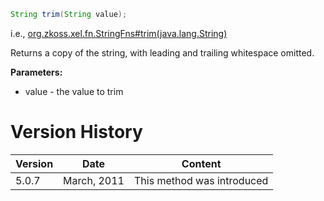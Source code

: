 ```java
String trim(String value);
```

  
i.e.,
[org.zkoss.xel.fn.StringFns#trim(java.lang.String)](https://www.zkoss.org/javadoc/latest/zk/org/zkoss/xel/fn/StringFns.html#trim(java.lang.String))

Returns a copy of the string, with leading and trailing whitespace
omitted.

**Parameters:**

- value - the value to trim

# Version History

| Version | Date        | Content                    |
|---------|-------------|----------------------------|
| 5.0.7   | March, 2011 | This method was introduced |
